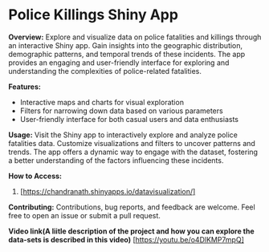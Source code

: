 # Police Killings Shiny App

**Overview:**
Explore and visualize data on police fatalities and killings through an interactive Shiny app. Gain insights into the geographic distribution, demographic patterns, and temporal trends of these incidents. The app provides an engaging and user-friendly interface for exploring and understanding the complexities of police-related fatalities.

**Features:**
- Interactive maps and charts for visual exploration
- Filters for narrowing down data based on various parameters
- User-friendly interface for both casual users and data enthusiasts

**Usage:**
Visit the Shiny app to interactively explore and analyze police fatalities data. Customize visualizations and filters to uncover patterns and trends. The app offers a dynamic way to engage with the dataset, fostering a better understanding of the factors influencing these incidents.

**How to Access:**
1. [https://chandranath.shinyapps.io/datavisualization/]

**Contributing:**
Contributions, bug reports, and feedback are welcome. Feel free to open an issue or submit a pull request.

**Video link(A liitle description of the project and how you can explore the data-sets is described in this video)**
[https://youtu.be/o4DlKMP7mpQ]
